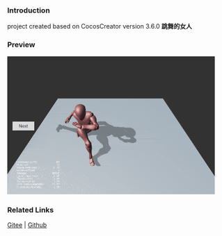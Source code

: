 ### Introduction

project created based on CocosCreator version 3.6.0 **跳舞的女人** 

### Preview
![image](../../../gif/202203/2022030512.gif)

### Related Links
[Gitee](https://gitee.com/mirrors_cocos-creator/example-cases/tree/v2.4.3/assets/cases/3d) | [Github](https://github.com/cocos-creator/example-cases/tree/v2.4.3/assets/cases/3d)